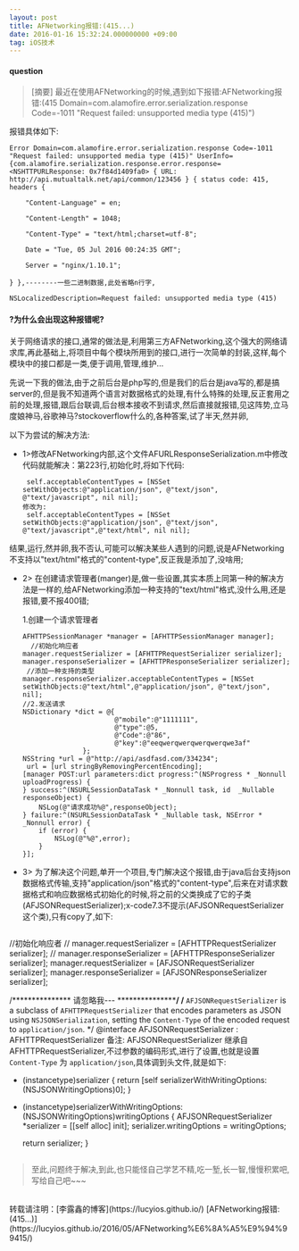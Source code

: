 ```yaml
---
layout: post
title: AFNetworking报错:(415...)
date: 2016-01-16 15:32:24.000000000 +09:00
tag: iOS技术
---
```


#### question

> [摘要] 最近在使用AFNetworking的时候,遇到如下报错:AFNetworking报错:(415 Domain=com.alamofire.error.serialization.response Code=-1011 "Request failed: unsupported media type (415)")

报错具体如下:

```
Error Domain=com.alamofire.error.serialization.response Code=-1011 "Request failed: unsupported media type (415)" UserInfo={com.alamofire.serialization.response.error.response=<NSHTTPURLResponse: 0x7f84d1409fa0> { URL: http://api.mutualtalk.net/api/common/123456 } { status code: 415, headers {

    "Content-Language" = en;

    "Content-Length" = 1048;

    "Content-Type" = "text/html;charset=utf-8";

    Date = "Tue, 05 Jul 2016 00:24:35 GMT";

    Server = "nginx/1.10.1";

} },--------一些二进制数据,此处省略n行字,

NSLocalizedDescription=Request failed: unsupported media type (415)

```

#### ?为什么会出现这种报错呢?
关于网络请求的接口,通常的做法是,利用第三方AFNetworking,这个强大的网络请求库,再此基础上,将项目中每个模块所用到的接口,进行一次简单的封装,这样,每个模块中的接口都是一类,便于调用,管理,维护...

先说一下我的做法,由于之前后台是php写的,但是我们的后台是java写的,都是搞server的,但是我不知道两个语言对数据格式的处理,有什么特殊的处理,反正套用之前的处理,报错,跟后台联调,后台根本接收不到请求,然后直接就报错,见这阵势,立马度娘神马,谷歌神马?stockoverflow什么的,各种答案,试了半天,然并卵,

以下为尝试的解决方法:
	
* 1>修改AFNetworking内部,这个文件AFURLResponseSerialization.m中修改代码就能解决：第223行,初始化时,将如下代码:

	```
	 self.acceptableContentTypes = [NSSet setWithObjects:@"application/json", @"text/json", @"text/javascript", nil nil]; 
	修改为:
     self.acceptableContentTypes = [NSSet setWithObjects:@"application/json", @"text/json", @"text/javascript",@"text/html", nil nil];  
	```
	
 结果,运行,然并卵,我不否认,可能可以解决某些人遇到的问题,说是AFNetworking不支持以"text/html"格式的"content-type",反正我是添加了,没啥用;
 
* 2> 在创建请求管理者(manger)是,做一些设置,其实本质上同第一种的解决方法是一样的,给AFNetworking添加一种支持的"text/html"格式,没什么用,还是报错,要不报400错;
 
  
  1.创建一个请求管理者
  
    ```
    AFHTTPSessionManager *manager = [AFHTTPSessionManager manager];
      //初始化响应者
    manager.requestSerializer = [AFHTTPRequestSerializer serializer];
    manager.responseSerializer = [AFHTTPResponseSerializer serializer];
     //添加一种支持的类型
   manager.responseSerializer.acceptableContentTypes = [NSSet setWithObjects:@"text/html",@"application/json", @"text/json", nil];
    //2.发送请求
    NSDictionary *dict = @{
                           @"mobile":@"1111111",
                           @"type":@5,
                           @"Code":@"86",
                           @"key":@"eeqwerqwerqwerqwerqwe3af"
                   };
    NSString *url = @"http://api/asdfasd.com/334234";
     url = [url stringByRemovingPercentEncoding];  
    [manager POST:url parameters:dict progress:^(NSProgress * _Nonnull uploadProgress) {  
    } success:^(NSURLSessionDataTask * _Nonnull task, id  _Nullable responseObject) {
        NSLog(@"请求成功%@",responseObject);
    } failure:^(NSURLSessionDataTask * _Nullable task, NSError * _Nonnull error) {
        if (error) {
            NSLog(@"%@",error);
        }
    }];
    
    ``` 
    
 
 
*  3> 为了解决这个问题,单开一个项目,专门解决这个报错,由于java后台支持json数据格式传输,支持"application/json"格式的"content-type",后来在对请求数据格式和响应数据格式初始化的时候,将之前的父类换成了它的子类(AFJSONRequestSerializer);x-code7.3不提示(AFJSONRequestSerializer这个类),只有copy了,如下:
 
 
    ```
 //初始化响应者
//    manager.requestSerializer = [AFHTTPRequestSerializer serializer];
//    manager.responseSerializer = [AFHTTPResponseSerializer serializer];
      manager.requestSerializer = [AFJSONRequestSerializer serializer];
      manager.responseSerializer = [AFJSONResponseSerializer serializer];

/***************    请忽略我---  *****************/
/**
 `AFJSONRequestSerializer` is a subclass of `AFHTTPRequestSerializer` that encodes parameters as JSON using `NSJSONSerialization`, setting the `Content-Type` of the encoded request to `application/json`.
 */
@interface AFJSONRequestSerializer : AFHTTPRequestSerializer
备注:
AFJSONRequestSerializer 继承自AFHTTPRequestSerializer,不过参数的编码形式,进行了设置,也就是设置 `Content-Type` 为 `application/json`,具体调到头文件,就是如下:
+ (instancetype)serializer {
    return [self serializerWithWritingOptions:(NSJSONWritingOptions)0];
}

+ (instancetype)serializerWithWritingOptions:(NSJSONWritingOptions)writingOptions
{
    AFJSONRequestSerializer *serializer = [[self alloc] init];
    serializer.writingOptions = writingOptions;

    return serializer;
}


    ```

> 至此,问题终于解决,到此,也只能怪自己学艺不精,吃一堑,长一智,慢慢积累吧,写给自己吧~~~

<br>
转载请注明：[李露鑫的博客](https://lucyios.github.io/) [AFNetworking报错:(415...)](https://lucyios.github.io/2016/05/AFNetworking%E6%8A%A5%E9%94%99415/)  
